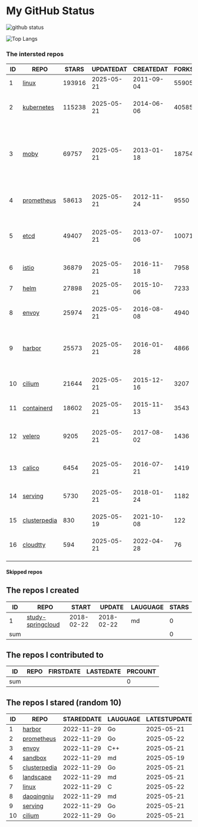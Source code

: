 # My GitHub Status

<img src="https://github-readme-stats-1.yihong0618.vercel.app/api?username=daoqingniu&show_icons=true&&&hide_title=true&count_private=true" alt="github status" />

![Top Langs](https://github-readme-stats-1.yihong0618.vercel.app/api/top-langs/?username=daoqingniu&layout=compact)

<!--START_SECTION:github_repos-->
### The intersted repos
| ID |                              REPO                               | STARS  | UPDATEDAT  | CREATEDAT  | FORKSCOUNT |                                                DESCRIPTIONS                                                |
|----|-----------------------------------------------------------------|--------|------------|------------|------------|------------------------------------------------------------------------------------------------------------|
|  1 | [linux](https://github.com/torvalds/linux)                      | 193916 | 2025-05-21 | 2011-09-04 |      55905 | Linux kernel source tree                                                                                   |
|  2 | [kubernetes](https://github.com/kubernetes/kubernetes)          | 115238 | 2025-05-21 | 2014-06-06 |      40585 | Production-Grade Container Scheduling and Management                                                       |
|  3 | [moby](https://github.com/moby/moby)                            |  69757 | 2025-05-21 | 2013-01-18 |      18754 | The Moby Project - a collaborative project for the container ecosystem to assemble container-based systems |
|  4 | [prometheus](https://github.com/prometheus/prometheus)          |  58613 | 2025-05-21 | 2012-11-24 |       9550 | The Prometheus monitoring system and time series database.                                                 |
|  5 | [etcd](https://github.com/etcd-io/etcd)                         |  49407 | 2025-05-21 | 2013-07-06 |      10071 | Distributed reliable key-value store for the most critical data of a distributed system                    |
|  6 | [istio](https://github.com/istio/istio)                         |  36879 | 2025-05-21 | 2016-11-18 |       7958 | Connect, secure, control, and observe services.                                                            |
|  7 | [helm](https://github.com/helm/helm)                            |  27898 | 2025-05-21 | 2015-10-06 |       7233 | The Kubernetes Package Manager                                                                             |
|  8 | [envoy](https://github.com/envoyproxy/envoy)                    |  25974 | 2025-05-21 | 2016-08-08 |       4940 | Cloud-native high-performance edge/middle/service proxy                                                    |
|  9 | [harbor](https://github.com/goharbor/harbor)                    |  25573 | 2025-05-21 | 2016-01-28 |       4866 | An open source trusted cloud native registry project that stores, signs, and scans content.                |
| 10 | [cilium](https://github.com/cilium/cilium)                      |  21644 | 2025-05-21 | 2015-12-16 |       3207 | eBPF-based Networking, Security, and Observability                                                         |
| 11 | [containerd](https://github.com/containerd/containerd)          |  18602 | 2025-05-21 | 2015-11-13 |       3543 | An open and reliable container runtime                                                                     |
| 12 | [velero](https://github.com/vmware-tanzu/velero)                |   9205 | 2025-05-21 | 2017-08-02 |       1436 | Backup and migrate Kubernetes applications and their persistent volumes                                    |
| 13 | [calico](https://github.com/projectcalico/calico)               |   6454 | 2025-05-21 | 2016-07-21 |       1419 | Cloud native networking and network security                                                               |
| 14 | [serving](https://github.com/knative/serving)                   |   5730 | 2025-05-21 | 2018-01-24 |       1182 | Kubernetes-based, scale-to-zero, request-driven compute                                                    |
| 15 | [clusterpedia](https://github.com/clusterpedia-io/clusterpedia) |    830 | 2025-05-19 | 2021-10-08 |        122 | The Encyclopedia of Kubernetes clusters                                                                    |
| 16 | [cloudtty](https://github.com/cloudtty/cloudtty)                |    594 | 2025-05-21 | 2022-04-28 |         76 | A Friendly Kubernetes CloudShell (Web Terminal) !                                                          |



#### Skipped repos
<!--END_SECTION:github_repos-->

<!--START_SECTION:my_github-->
## The repos I created
| ID  |                                 REPO                                 |   START    |   UPDATE   | LAUGUAGE | STARS |
|-----|----------------------------------------------------------------------|------------|------------|----------|-------|
|   1 | [study-springcloud](https://github.com/daoqingniu/study-springcloud) | 2018-02-22 | 2018-02-22 | md       |     0 |
| sum |                                                                      |            |            |          |     0 |

## The repos I contributed to
| ID  | REPO | FIRSTDATE | LASTEDATE | PRCOUNT |
|-----|------|-----------|-----------|---------|
| sum |      |           |           |       0 |

## The repos I stared (random 10)
| ID |                              REPO                               | STAREDDATE | LAUGUAGE | LATESTUPDATE |
|----|-----------------------------------------------------------------|------------|----------|--------------|
|  1 | [harbor](https://github.com/goharbor/harbor)                    | 2022-11-29 | Go       | 2025-05-21   |
|  2 | [prometheus](https://github.com/prometheus/prometheus)          | 2022-11-29 | Go       | 2025-05-22   |
|  3 | [envoy](https://github.com/envoyproxy/envoy)                    | 2022-11-29 | C++      | 2025-05-21   |
|  4 | [sandbox](https://github.com/cncf/sandbox)                      | 2022-11-29 | md       | 2025-05-19   |
|  5 | [clusterpedia](https://github.com/clusterpedia-io/clusterpedia) | 2022-11-29 | Go       | 2025-05-21   |
|  6 | [landscape](https://github.com/cncf/landscape)                  | 2022-11-29 | md       | 2025-05-21   |
|  7 | [linux](https://github.com/torvalds/linux)                      | 2022-11-29 | C        | 2025-05-22   |
|  8 | [daoqingniu](https://github.com/daoqingniu/daoqingniu)          | 2022-11-29 | md       | 2025-05-21   |
|  9 | [serving](https://github.com/knative/serving)                   | 2022-11-29 | Go       | 2025-05-21   |
| 10 | [cilium](https://github.com/cilium/cilium)                      | 2022-11-29 | Go       | 2025-05-21   |

<!--END_SECTION:my_github-->
